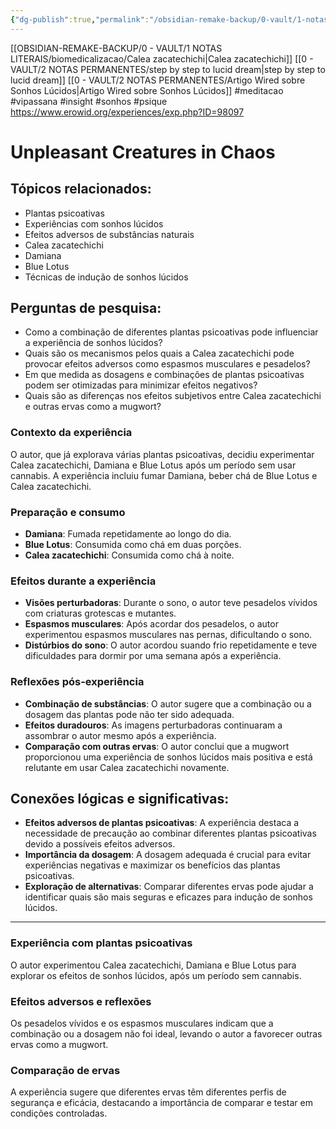 ```yaml
---
{"dg-publish":true,"permalink":"/obsidian-remake-backup/0-vault/1-notas-literais/biomedicalizacao/calea-zacatechichi-erowid-7/","tags":["meditacao","vipassana","insight","sonhos","psique"],"dgHomeLink":true,"dgShowLocalGraph":true,"dgShowFileTree":true,"dgEnableSearch":true,"noteIcon":""}
---
```


[[OBSIDIAN-REMAKE-BACKUP/0 - VAULT/1 NOTAS LITERAIS/biomedicalizacao/Calea zacatechichi\|Calea zacatechichi]]
[[0 - VAULT/2 NOTAS PERMANENTES/step by step to lucid dream\|step by step to lucid dream]]
[[0 - VAULT/2 NOTAS PERMANENTES/Artigo Wired sobre Sonhos Lúcidos\|Artigo Wired sobre Sonhos Lúcidos]]
#meditacao #vipassana #insight #sonhos #psique
https://www.erowid.org/experiences/exp.php?ID=98097
# Unpleasant Creatures in Chaos

## Tópicos relacionados:

- Plantas psicoativas
- Experiências com sonhos lúcidos
- Efeitos adversos de substâncias naturais
- Calea zacatechichi
- Damiana
- Blue Lotus
- Técnicas de indução de sonhos lúcidos

## Perguntas de pesquisa:

- Como a combinação de diferentes plantas psicoativas pode influenciar a experiência de sonhos lúcidos?
- Quais são os mecanismos pelos quais a Calea zacatechichi pode provocar efeitos adversos como espasmos musculares e pesadelos?
- Em que medida as dosagens e combinações de plantas psicoativas podem ser otimizadas para minimizar efeitos negativos?
- Quais são as diferenças nos efeitos subjetivos entre Calea zacatechichi e outras ervas como a mugwort?

### **Contexto da experiência**

O autor, que já explorava várias plantas psicoativas, decidiu experimentar Calea zacatechichi, Damiana e Blue Lotus após um período sem usar cannabis. A experiência incluiu fumar Damiana, beber chá de Blue Lotus e Calea zacatechichi.

### **Preparação e consumo**

- **Damiana**: Fumada repetidamente ao longo do dia.
- **Blue Lotus**: Consumida como chá em duas porções.
- **Calea zacatechichi**: Consumida como chá à noite.

### **Efeitos durante a experiência**

- **Visões perturbadoras**: Durante o sono, o autor teve pesadelos vívidos com criaturas grotescas e mutantes.
- **Espasmos musculares**: Após acordar dos pesadelos, o autor experimentou espasmos musculares nas pernas, dificultando o sono.
- **Distúrbios do sono**: O autor acordou suando frio repetidamente e teve dificuldades para dormir por uma semana após a experiência.

### **Reflexões pós-experiência**

- **Combinação de substâncias**: O autor sugere que a combinação ou a dosagem das plantas pode não ter sido adequada.
- **Efeitos duradouros**: As imagens perturbadoras continuaram a assombrar o autor mesmo após a experiência.
- **Comparação com outras ervas**: O autor conclui que a mugwort proporcionou uma experiência de sonhos lúcidos mais positiva e está relutante em usar Calea zacatechichi novamente.

## Conexões lógicas e significativas:

- **Efeitos adversos de plantas psicoativas**: A experiência destaca a necessidade de precaução ao combinar diferentes plantas psicoativas devido a possíveis efeitos adversos.
- **Importância da dosagem**: A dosagem adequada é crucial para evitar experiências negativas e maximizar os benefícios das plantas psicoativas.
- **Exploração de alternativas**: Comparar diferentes ervas pode ajudar a identificar quais são mais seguras e eficazes para indução de sonhos lúcidos.

---

### **Experiência com plantas psicoativas**

O autor experimentou Calea zacatechichi, Damiana e Blue Lotus para explorar os efeitos de sonhos lúcidos, após um período sem cannabis.

### **Efeitos adversos e reflexões**

Os pesadelos vívidos e os espasmos musculares indicam que a combinação ou a dosagem não foi ideal, levando o autor a favorecer outras ervas como a mugwort.

### **Comparação de ervas**

A experiência sugere que diferentes ervas têm diferentes perfis de segurança e eficácia, destacando a importância de comparar e testar em condições controladas.
